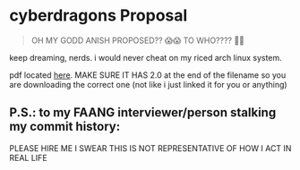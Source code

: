 # cyberdragons Proposal
> OH MY GODD ANISH PROPOSED?? 😱😱 TO WHO???? 💍💍

keep dreaming, nerds. i would never cheat on my riced arch linux system.

pdf located [here](https://github.com/anishgoyal1108/CyberDragons-Yearlong-Proposal/blob/main/build/CyberDragons-Yearlong-Proposal-2.0.pdf). MAKE SURE IT HAS 2.0 at the end of the filename so you are downloading the correct one (not like i just linked it for you or anything)



## P.S.: to my FAANG interviewer/person stalking my commit history: 

PLEASE HIRE ME I SWEAR THIS IS NOT REPRESENTATIVE OF HOW I ACT IN REAL LIFE
